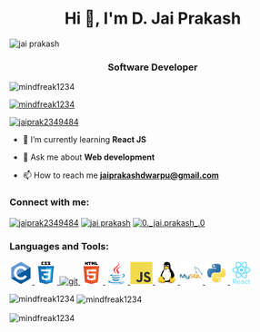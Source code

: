  <h1 align="center">Hi 👋, I'm D. Jai Prakash</h1>
 <img src="https://media.istockphoto.com/id/537331500/photo/programming-code-abstract-technology-background-of-software-deve.jpg?s=612x612&w=0&k=20&c=jlYes8ZfnCmD0lLn-vKvzQoKXrWaEcVypHnB5MuO-g8=" alt="jai prakash" height=350px width=1200px />
<h3 align="center">Software Developer</h3>

<p align="left"> <img src="https://komarev.com/ghpvc/?username=mindfreak1234&label=Profile%20views&color=0e75b6&style=flat" alt="mindfreak1234" /> </p>

<p align="left"> <a href="https://github.com/ryo-ma/github-profile-trophy"><img src="https://github-profile-trophy.vercel.app/?username=mindfreak1234" alt="mindfreak1234" /></a> </p>

<p align="left"> <a href="https://twitter.com/jaiprak2349484" target="blank"><img src="https://img.shields.io/twitter/follow/jaiprak2349484?logo=twitter&style=for-the-badge" alt="jaiprak2349484" /></a> </p>

- 🌱 I’m currently learning **React JS**

- 💬 Ask me about **Web development**

- 📫 How to reach me **jaiprakashdwarpu@gmail.com**

<h3 align="left">Connect with me:</h3>
<p align="left">
<a href="https://twitter.com/jaiprak2349484" target="blank"><img align="center" src="https://raw.githubusercontent.com/rahuldkjain/github-profile-readme-generator/master/src/images/icons/Social/twitter.svg" alt="jaiprak2349484" height="30" width="40" /></a>
<a href="https://linkedin.com/in/jai prakash" target="blank"><img align="center" src="https://raw.githubusercontent.com/rahuldkjain/github-profile-readme-generator/master/src/images/icons/Social/linked-in-alt.svg" alt="jai prakash" height="30" width="40" /></a>
<a href="https://instagram.com/0._jai.prakash_.0" target="blank"><img align="center" src="https://raw.githubusercontent.com/rahuldkjain/github-profile-readme-generator/master/src/images/icons/Social/instagram.svg" alt="0._jai.prakash_.0" height="30" width="40" /></a>
</p>

<h3 align="left">Languages and Tools:</h3>
<p align="left"> <a href="https://www.cprogramming.com/" target="_blank" rel="noreferrer"> <img src="https://raw.githubusercontent.com/devicons/devicon/master/icons/c/c-original.svg" alt="c" width="40" height="40"/> </a> <a href="https://www.w3schools.com/css/" target="_blank" rel="noreferrer"> <img src="https://raw.githubusercontent.com/devicons/devicon/master/icons/css3/css3-original-wordmark.svg" alt="css3" width="40" height="40"/> </a> <a href="https://git-scm.com/" target="_blank" rel="noreferrer"> <img src="https://www.vectorlogo.zone/logos/git-scm/git-scm-icon.svg" alt="git" width="40" height="40"/> </a> <a href="https://www.w3.org/html/" target="_blank" rel="noreferrer"> <img src="https://raw.githubusercontent.com/devicons/devicon/master/icons/html5/html5-original-wordmark.svg" alt="html5" width="40" height="40"/> </a> <a href="https://www.java.com" target="_blank" rel="noreferrer"> <img src="https://raw.githubusercontent.com/devicons/devicon/master/icons/java/java-original.svg" alt="java" width="40" height="40"/> </a> <a href="https://developer.mozilla.org/en-US/docs/Web/JavaScript" target="_blank" rel="noreferrer"> <img src="https://raw.githubusercontent.com/devicons/devicon/master/icons/javascript/javascript-original.svg" alt="javascript" width="40" height="40"/> </a> <a href="https://www.linux.org/" target="_blank" rel="noreferrer"> <img src="https://raw.githubusercontent.com/devicons/devicon/master/icons/linux/linux-original.svg" alt="linux" width="40" height="40"/> </a> <a href="https://www.mysql.com/" target="_blank" rel="noreferrer"> <img src="https://raw.githubusercontent.com/devicons/devicon/master/icons/mysql/mysql-original-wordmark.svg" alt="mysql" width="40" height="40"/> </a> <a href="https://www.python.org" target="_blank" rel="noreferrer"> <img src="https://raw.githubusercontent.com/devicons/devicon/master/icons/python/python-original.svg" alt="python" width="40" height="40"/> </a> <a href="https://reactjs.org/" target="_blank" rel="noreferrer"> <img src="https://raw.githubusercontent.com/devicons/devicon/master/icons/react/react-original-wordmark.svg" alt="react" width="40" height="40"/> </a> </p>

<p><img align="left" src="https://github-readme-stats.vercel.app/api/top-langs?username=mindfreak1234&show_icons=true&locale=en&layout=compact" alt="mindfreak1234" /></p>

<p>&nbsp;<img align="center" src="https://github-readme-stats.vercel.app/api?username=mindfreak1234&show_icons=true&locale=en" alt="mindfreak1234" /></p>

<p><img align="center" src="https://github-readme-streak-stats.herokuapp.com/?user=mindfreak1234&" alt="mindfreak1234" /></p>
